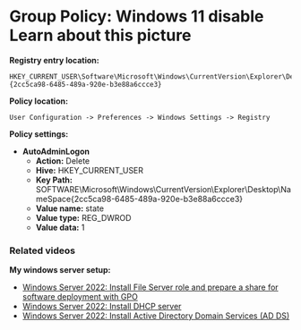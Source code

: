 # Group Policy: Windows 11 disable Learn about this picture

<b>Registry entry location:</b>

```batch
HKEY_CURRENT_USER\Software\Microsoft\Windows\CurrentVersion\Explorer\Desktop\NameSpace\{2cc5ca98-6485-489a-920e-b3e88a6ccce3}
```

<b>Policy location:</b>

```batch
User Configuration -> Preferences -> Windows Settings -> Registry
```

<b>Policy settings:</b>

* <b>AutoAdminLogon</b>
  * <b>Action:</b> Delete
  * <b>Hive:</b> HKEY_CURRENT_USER
  * <b>Key Path:</b> SOFTWARE\Microsoft\Windows\CurrentVersion\Explorer\Desktop\NameSpace\{2cc5ca98-6485-489a-920e-b3e88a6ccce3}
  * <b>Value name:</b> state
  * <b>Value type:</b> REG_DWROD
  * <b>Value data:</b> 1

### Related videos

<b>My windows server setup:</b>

* [Windows Server 2022: Install File Server role and prepare a share for software deployment with GPO](https://youtu.be/jEWSdC2qwyA)
* [Windows Server 2022: Install DHCP server](https://youtu.be/8n0MD9stQis)
* [Windows Server 2022: Install Active Directory Domain Services (AD DS)](https://youtu.be/1cYewbW3Tl0)